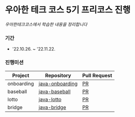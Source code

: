 #  ****우아한 테크 코스 5기 프리코스 진행****

_우아한테크코스에서 학습한 내용을 정리합니다_

### ****기간****

- '22.10.26. ~ '22.11.22.

### ****진행미션****

|Project|Repository|Pull Request|
|------|---|---|
|onboarding|[java-onboarding](https://github.com/ejaee/java-onboarding/tree/ejaee)|[PR](https://github.com/woowacourse-precourse/java-onboarding/pull/1378)|
|baseball|[java-baseball](https://github.com/ejaee/java-baseball/tree/ejaee)|[PR](https://github.com/woowacourse-precourse/java-baseball/pull/1371)|
|lotto|[java-lotto](https://github.com/ejaee/java-lotto/tree/ejaee)|[PR](https://github.com/woowacourse-precourse/java-lotto/pull/1198)|
|bridge|[java-bridge](https://github.com/ejaee/java-bridge/tree/ejaee)|[PR](https://github.com/woowacourse-precourse/java-bridge/pull/1107)|


